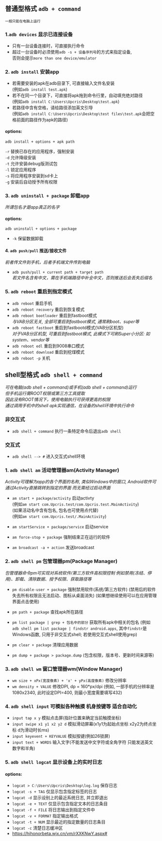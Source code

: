 ## 普通型格式  `adb + command`	
<small>一般只能在电脑上运行</small>  
### 1.`adb devices` 显示已连接设备  
- 只有一台设备连接时，可直接执行命令  
- 超过一台设备时必须使用`adb -s + 设备序列号`的方式来指定设备,  
  否则会提示`more than one device/emulator`  

### 2. `adb install` 安装app  
- 若需要安装的apk在adb目录下, 可直接输入文件名安装  
(例如`adb install test.apk`)  
- 若不在同一个目录下，可直接将apk拖到命令行里，自动填充绝对路径  
(例如`adb install C:\Users\Upcris\Desktop\test.apk`)  
- 若路径中含有空格，请给路径添加英文引导  
(例如`adb install C:\Users\Upcris\Desktop\test files\test.apk`会把空格前面的路径作为apk的路径) 
#### options:
`adb install + options + apk path`  

`-r` 替换已存在的应用程序，强制安装  
`-d` 允许降级安装  
`-t` 允许安装debug版测试包  
`-l` 锁定应用程序  
`-s` 将应用程序安装到sd卡上  
`-g` 安装后自动授予所有权限  

### 3. `adb uninstall + package` 卸载app  
*所谓包名才是app真正的名字*  

#### options:
`adb uninstall + options + package`   
- `-k` 保留数据卸载  

#### 4. `adb push/pull` 推送/接收文件  
*前者传文件到手机，后者手机端文件传到电脑*  
- `adb push/pull + current path + target path`  
*若文件名含有中文，需在手机端路径中补全中文，否则推送后会丢失后缀名*  

### 5. `adb reboot` 重启到指定模式     
- `adb reboot` 重启手机  
- `adb reboot recovery` 重启到恢复模式  
- `adb reboot bootloader` 重启到fastboot模式  
*与VAB分区无关, 全部可重启到fastboot模式, 通常刷boot、super等*  
- `adb reboot fastboot` 重启到fastbootd模式(VAB分区机型)  
*对于VAB分区机型, 可重启到fastboot模式, 此模式下可刷Super小分区: 如system、vendor等*  
- `adb reboot edl` 重启到9008串口模式  
- `adb reboot download` 重启到挖煤模式  
- `adb reboot -p` 关机  
  
## shell型格式  `adb shell + command`   
*可在电脑(adb shell + command)或手机(adb shell + command)运行*  
*但手机运行需ROOT权限或第三方工具提取*  
*因此没有ROOT情况下，使用电脑执行可获得更高的权限*  
*通过调用手机中的shell apk实现通信，在设备的shell环境中执行命令*  

###  非交互式  
- `adb shell + command` 执行一条特定命令后退出`adb shell`  
###  交互式  
- `adb shell --> #` 进入交互式shell环境  

### 1. `adb shell am` 活动管理器am(Activity Manager)  
*Activity可理解为app的各个界面的名称, 类似Windows中的窗口, Android软件可通过Activity直接跳转到指定的界面
而无需经过启动界面*  

- `am start + package/activity` 启动activty  
(例如`am start com.Upcris.test/com.Upcris.test.MainActivity`)  
(如果活动名中含有包名, 包名也可使用点代替)  
(例如`am start com.Upcris.test/.MainActivity`)  

- `am startService + package/service` 启动service
- `am force-stop + package` 强制结束正在运行的软件
- `am broadcast -a + action` 发送broadcast 

### 2. `adb shell pm` 包管理器pm(Package Manager)
*包管理器命令pm可实现对系统软件/第三方软件高权限控制*
*例如禁用(冻结、停用)、卸载、清除数据、授予权限、获取路径等*

- `pm disable-user + package` 强制禁用软件(系统/第三方软件)
(禁用后的软件失去所有权限且无法启动、图标从桌面消失)
(如果想继续使用可以在应用管理界面点击使用)
- `pm path + package` 查找apk所在路径 
- `pm list package | grep + 包名中的部分` 获取所有apk中相关的包名
(例如 `adb shell pm list package | findstr android.apps`, 
其中`findstr`是Windows函数, 只用于非交互式shell;
若使用交互式shell使用grep)

- `pm clear + package` 清理应用数据  
- `pm dump + package > package.dump` (包含权限，版本号、更新时间来源等)  

### 3. `adb shell wm` 窗口管理器wm(Window Manager)

- `wm size + xPx(宽度像素) + 'x' + yPx(高度像素)` 修改分辨率
- `wm density + VALUE` 修改DPI, dp = 160*px/dpi
(例如, 一部手机的分辨率是1080x2340, 此时设定DPI=400, 则最小宽度需要填写432)

### 4. `adb shell input` 可模拟各种触摸 机身按键等 适合自动化

- `input tap x y` 模拟点击屏(指针位置来确定当前触摸坐标)
- `input swipe x1 y1 x2 y2 d` 模拟滑动屏幕(x1y1为起始点坐标 x2y2为终点坐标 d为滑动时长ms)
- `input keyevent + KEYVALUE` 模拟按键(例如26锁屏)
- `input text + WORDS` 输入文字(不能发送中文字符或全角字符 只能发送英文 数字和半角)

### 5. `adb shell logcat` 显示设备上的实时日志
#### options:
- `logcat > C:\Users\Upcris\Desktop\log.log` 保存日志
- `logcat -s + TAG` 仅显示包含指定标签的日志
- `logcat -d` 显示设别上的最近系统日志, 并立即退出
- `logcat -e + TEXT` 仅显示包含指定文本的日志条目
- `logcat -f + FILE` 将日志输出到指定文件中
- `logcat -v + FORMAT` 指定输出格式
- `logcat -t + NUM` 显示最近的指定数量的日志条目
- `logcat -c` 清楚日志缓冲区
- https://hihonorbeta.wjx.cn/vm/rXXKNwY.aspx#
